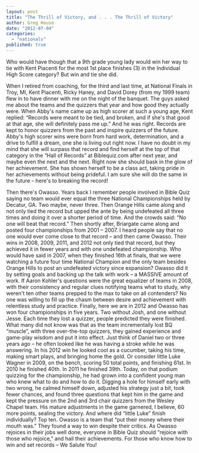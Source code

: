 ```yaml
---
layout: post
title: "The Thrill of Victory, and . . . The Thrill of Victory"
author: Greg House
date: "2012-07-04"
categories: 
  - "nationals"
published: true
---
```


Who would have though that a 9th grade young lady would win her way to tie with Kent Piacenti for the most 1st place finishes (3) in the Individual High Score category?  But win and tie she did.

When I retired from coaching, for the third and last time, at National Finals in Troy, MI, Kent Piacenti, Ricky Haney, and David Dorey (from my 1999 team) flew in to have dinner with me on the night of the banquet.  The guys asked me about the teams and the quizzers that year and how good they actually were.  When Abby's name came up as high scorer at such a young age, Kent replied:  “Records were meant to be tied, and broken, and if she's that good at that age, she will definitely pass me up.”  And he was right.  Records are kept to honor quizzers from the past and inspire quizzers of the future.  Abby's high scorer wins were born from hard work, determination,  and a drive to fulfill a dream, one she is living out right now.  I have no doubt in my mind that she will surpass that record and find herself at the top of that category in the “Hall of Records” at Biblequiz.com after next year, and maybe even the next and the next.  Right now she should bask in the glow of her achievement.  She has shown herself to be a class act, taking pride in her achievements without being prideful.  I am sure she will do the same in the future – here's to breaking the record!

Then there's Owasso.  Years back I remember people involved in Bible Quiz saying no team would ever equal the three National Championships held by Decatur, GA.  Two maybe, never three.  Then Orange Hills came along and not only tied the record but upped the ante by being undefeated all three times and doing it over a shorter period of time.  And the crowds said:  “No one will beat that record.”  Then shortly after, Briargate came along and posted four championships from 2001 – 2007.  I heard people say that no one would ever come close to that record – and then came Owasso.  Their wins in 2008, 2009, 2011, and 2012 not only tied that record, but they achieved it in fewer years and with one undefeated championship.  Who would have said in 2007, when they finished 16th at finals, that we were watching a future four time National Champion and the only team besides Orange Hills to post an undefeated victory since expansion?  Owasso did it by setting goals and backing up the talk with work – a MASSIVE amount of work.  If Aaron Kohler's questions were the great equalizer of teams in 2008, with their consistency and regular clues notifying teams what to study, why weren't ten other teams prepped to the max to take on all contenders?  No one was willing to fill up the chasm between desire and achievement with relentless study and practice.  Finally, here we are in 2012 and Owasso has won four championships in five years.  Two without Josh, and one without Jesse.  Each time they lost a quizzer, people predicted they were finished.  What many did not know was that as the team incrementally lost BQ “muscle”, with three over-the-top quizzers, they gained experience and game-play wisdom and put it into effect.  Just think of Daniel two or three years ago – he often looked like he was having a stroke while he was answering.  In his 2012 win he looked cool as a cucumber, taking his time, making smart plays, and bringing home the gold.  Or consider little Luke Wagner in 2009, on the bench, scoring 50 total points, and finishing 61st.  In 2010 he finished 40th.  In 2011 he finished 39th.  Today, on that podium quizzing for the championship, he had grown into a confident young man who knew what to do and how to do it.  Digging a hole for himself early with two wrong, he calmed himself down, adjusted his strategy just a bit, took fewer chances, and found three questions that kept him in the game and kept the pressure on the 2nd and 3rd chair quizzers from the Wesley Chapel team.  His mature adjustments in the game garnered, I believe, 60 more points, sealing the victory.  And where did “little Luke” finish individually?  Top ten.  Owasso is a team that “put their money where their mouth was.”  They found a way to win despite their critics.  As Owasso rejoices in their jobs well done, everyone in Bible Quiz should “rejoice with those who rejoice,” and hail their achievements.  For those who know how to win and set records – We Salute You!

